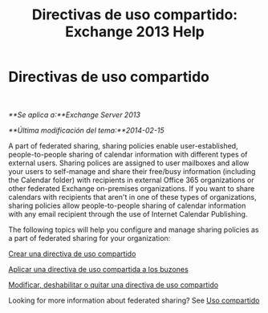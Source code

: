 ﻿---
title: 'Directivas de uso compartido: Exchange 2013 Help'
TOCTitle: Directivas de uso compartido
ms:assetid: 8a1b5de1-8f97-4e19-97d6-de3c0770c55e
ms:mtpsurl: https://technet.microsoft.com/es-es/library/JJ657466(v=EXCHG.150)
ms:contentKeyID: 49895760
ms.date: 04/23/2018
mtps_version: v=EXCHG.150
ms.translationtype: HT
---

# Directivas de uso compartido

 

_**Se aplica a:**Exchange Server 2013_

_**Última modificación del tema:**2014-02-15_

A part of federated sharing, sharing policies enable user-established, people-to-people sharing of calendar information with different types of external users. Sharing polices are assigned to user mailboxes and allow your users to self-manage and share their free/busy information (including the Calendar folder) with recipients in external Office 365 organizations or other federated Exchange on-premises organizations. If you want to share calendars with recipients that aren't in one of these types of organizations, sharing policies allow people-to-people sharing of calendar information with any email recipient through the use of Internet Calendar Publishing.

The following topics will help you configure and manage sharing policies as a part of federated sharing for your organization:

[Crear una directiva de uso compartido](create-a-sharing-policy-exchange-2013-help.md)

[Aplicar una directiva de uso compartida a los buzones](apply-a-sharing-policy-to-mailboxes-exchange-2013-help.md)

[Modificar, deshabilitar o quitar una directiva de uso compartido](modify-disable-or-remove-a-sharing-policy-exchange-2013-help.md)

Looking for more information about federated sharing? See [Uso compartido](sharing-exchange-2013-help.md)

